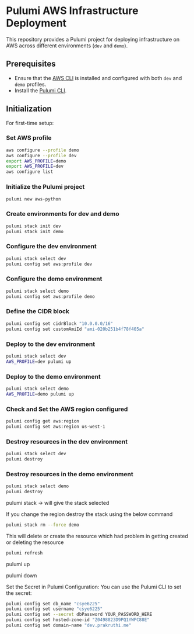 # Pulumi AWS Infrastructure Deployment

This repository provides a Pulumi project for deploying infrastructure on AWS across different environments (`dev` and `demo`).

## Prerequisites
- Ensure that the [AWS CLI](https://aws.amazon.com/cli/) is installed and configured with both `dev` and `demo` profiles.
- Install the [Pulumi CLI](https://www.pulumi.com/docs/get-started/aws/install-pulumi/).

## Initialization

For first-time setup:

### Set AWS profile
```bash
aws configure --profile demo
aws configure --profile dev
export AWS_PROFILE=demo
export AWS_PROFILE=dev
aws configure list


```

### Initialize the Pulumi project

```bash
pulumi new aws-python
```

### Create environments for dev and demo
```bash
pulumi stack init dev
pulumi stack init demo
```

### Configure the dev environment
```bash
pulumi stack select dev
pulumi config set aws:profile dev
```

### Configure the demo environment
```bash
pulumi stack select demo
pulumi config set aws:profile demo
```

### Define the CIDR block
```bash
pulumi config set cidrBlock "10.0.0.0/16"
pulumi config set customAmiId "ami-020b251b4f78f405a"
```

### Deploy to the dev environment

```bash
pulumi stack select dev
AWS_PROFILE=dev pulumi up
```

### Deploy to the demo environment
```bash
pulumi stack select demo
AWS_PROFILE=demo pulumi up
```

### Check and Set the AWS region configured
```bash
pulumi config get aws:region
pulumi config set aws:region us-west-1
```

### Destroy resources in the dev environment
```bash
pulumi stack select dev
pulumi destroy
```

### Destroy resources in the demo environment
```bash
pulumi stack select demo
pulumi destroy
```

pulumi stack -> will give the stack selected


If you change the region destroy the stack using the below command
```bash
pulumi stack rm --force demo  
```

This will delete or create the resource which had problem in getting created or deleting the resource

```bash
pulumi refresh 
```


pulumi up

pulumi down

Set the Secret in Pulumi Configuration: You can use the Pulumi CLI to set the secret:

```bash
pulumi config set db_name "csye6225"
pulumi config set username "csye6225"
pulumi config set --secret dbPassword YOUR_PASSWORD_HERE
pulumi config set hosted-zone-id "Z0498823D9PQ1YWPC88E"
pulumi config set domain-name "dev.prakruthi.me"
```
